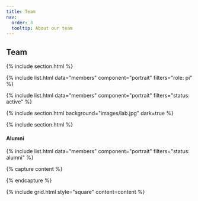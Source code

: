 ```yaml
---
title: Team
nav:
  order: 3
  tooltip: About our team
---
```


## Team

{% include section.html %}

{% include list.html data="members" component="portrait" filters="role: pi" %}

{% include list.html data="members" component="portrait" filters="status: active" %}

{% include section.html background="images/lab.jpg" dark=true %}

{% include section.html %}

#### Alumni

{% include list.html data="members" component="portrait" filters="status: alumni" %}

{% capture content %}

<!-- {% include figure.html image="images/photo.jpg" %}
{% include figure.html image="images/photo.jpg" %}
{% include figure.html image="images/photo.jpg" %} -->

{% endcapture %}

{% include grid.html style="square" content=content %}
